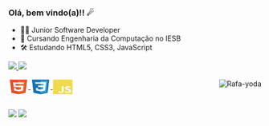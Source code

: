 ### Olá, bem vindo(a)!! ☄

- 👨‍💻 Junior Software Developer
- 🌱 Cursando Engenharia da Computação no IESB
- 🛠 Estudando HTML5, CSS3, JavaScript

<div>
  <a href="https://github.com/RaphaelFerrer">
  <img height="140px" src="https://github-readme-stats.vercel.app/api?username=RaphaelFerrer&show_icons=true&theme=dark&include_all_commits=true&count_private=true"/>
  <img height="140px" src="https://github-readme-stats.vercel.app/api/top-langs/?username=RaphaelFerrer&layout=compact&langs_count=7&theme=dark"/>
</div>

  <div style="display: inline_block"><br>
  <img align="center" alt="HyperText Markup Language Symbol" height="30" width="40" src="https://raw.githubusercontent.com/devicons/devicon/master/icons/html5/html5-original.svg">
  <img align="center" alt="Cascading Style Sheets Symbol" height="30" width="40" src="https://raw.githubusercontent.com/devicons/devicon/master/icons/css3/css3-original.svg">
  <img align="center" alt="JavaScript Symbol" height="30" width="40" src="https://raw.githubusercontent.com/devicons/devicon/master/icons/javascript/javascript-plain.svg">

  <img height="140em" align="right" alt="Rafa-yoda" src="https://c.tenor.com/GfSX-u7VGM4AAAAC/coding.gif">
</div>
  
  ##
  
  <div>  
  <a href="www.linkedin.com/in/raphael-ferrer" target="_blank"><img src="https://img.shields.io/badge/-LinkedIn-%230077B5?style=for-the-badge&logo=linkedin&logoColor=white" target="_blank"></a> 
  <a href = "https://api.whatsapp.com/send?phone=55619996501327"> <img src="https://img.shields.io/badge/WhatsApp-25D366?style=for-the-badge&logo=whatsapp&logoColor=white" target="_blank" </a>
    
</div>
